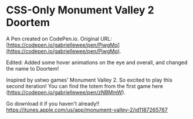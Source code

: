 # CSS-Only Monument Valley 2 Doortem

A Pen created on CodePen.io. Original URL: [https://codepen.io/gabriellewee/pen/PjwgMq](https://codepen.io/gabriellewee/pen/PjwgMq).

Edited: Added some hover animations on the eye and overall, and changed the name to Doortem!

Inspired by ustwo games' Monument Valley 2. So excited to play this second iteration! You can find the totem from the first game here (https://codepen.io/gabriellewee/pen/zNBMmW).

Go download it if you haven't already!! https://itunes.apple.com/us/app/monument-valley-2/id1187265767
